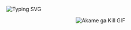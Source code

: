 ![Typing SVG](http://readme-typing-svg.herokuapp.com/?font=JetBrains+Mono&pause=1000&color=00FF00&random=false&width=435&lines=Haiiiii+I'm+gnukeith)


<div align="center">
  <img src="https://media.giphy.com/media/loXSLhmBsORXaOBXpH/giphy.gif" alt="Akame ga Kill GIF">
</div>

